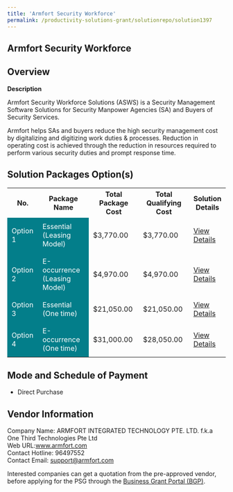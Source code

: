 ```yaml
---
title: 'Armfort Security Workforce'
permalink: /productivity-solutions-grant/solutionrepo/solution1397
---
```


## Armfort Security Workforce

## Overview

**Description**

Armfort Security Workforce Solutions (ASWS) is a Security Management Software Solutions for Security Manpower Agencies (SA) and Buyers of Security Services.

Armfort helps SAs and buyers reduce the high security management cost by digitalizing and digitizing work duties & processes.  Reduction in operating cost is achieved through the reduction in resources required to perform various security duties and prompt response time.

## Solution Packages Option(s)

<table>
<tr>
<th><b>No.</b></th>
<th><b>Package Name</b></th>
<th><b>Total Package Cost</b></th>
<th><b>Total Qualifying Cost</b></th>
<th><b>Solution Details</b></th>
</tr>
<tr>
<td style='padding: 10px; background-color: #037E8A; color: #FFFFFF;'>Option 1</td>
<td style='padding: 10px; background-color: #037E8A; color: #FFFFFF;'>Essential (Leasing Model)</td>
<td style='padding: 10px;'>$3,770.00</td>
<td style='padding: 10px;'>$3,770.00</td>
<td style='padding: 10px;'><a href='/images/psg/ARMFORT_INTEGRATED_Armfort_Security_Desensitised_Annex3_Part1.pdf' target='_blank'>View Details</a></td>
</tr>
<tr>
<td style='padding: 10px; background-color: #037E8A; color: #FFFFFF;'>Option 2</td>
<td style='padding: 10px; background-color: #037E8A; color: #FFFFFF;'>E-occurrence (Leasing Model)</td>
<td style='padding: 10px;'>$4,970.00</td>
<td style='padding: 10px;'>$4,970.00</td>
<td style='padding: 10px;'><a href='/images/psg/ARMFORT_INTEGRATED_Armfort_Security_Desensitised_Annex3_Part2.pdf' target='_blank'>View Details</a></td>
</tr>
<tr>
<td style='padding: 10px; background-color: #037E8A; color: #FFFFFF;'>Option 3</td>
<td style='padding: 10px; background-color: #037E8A; color: #FFFFFF;'> Essential (One time)</td>
<td style='padding: 10px;'>$21,050.00</td>
<td style='padding: 10px;'>$21,050.00</td>
<td style='padding: 10px;'><a href='/images/psg/ARMFORT_INTEGRATED_Armfort_Security_Desensitised_Annex3_Part3.pdf' target='_blank'>View Details</a></td>
</tr>
<tr>
<td style='padding: 10px; background-color: #037E8A; color: #FFFFFF;'>Option 4</td>
<td style='padding: 10px; background-color: #037E8A; color: #FFFFFF;'>E-occurrence (One time)</td>
<td style='padding: 10px;'>$31,000.00</td>
<td style='padding: 10px;'>$28,050.00</td>
<td style='padding: 10px;'><a href='/images/psg/ARMFORT_INTEGRATED_Armfort_Security_Desensitised_Annex3_Part4.pdf' target='_blank'>View Details</a></td>
</tr>
</table>

## Mode and Schedule of Payment

 - Direct Purchase

## Vendor Information

 Company Name: ARMFORT INTEGRATED TECHNOLOGY PTE. LTD. f.k.a One Third Technologies Pte Ltd<br>Web URL:www.armfort.com<br>Contact Hotline: 96497552<br>Contact Email: support@armfort.com

Interested companies can get a quotation from the pre-approved vendor, before applying for the PSG through the <a href='https://www.businessgrants.gov.sg/' target='_blank' rel='noopener'>Business Grant Portal (BGP)</a>.

<script src="/jquery/resize-tables.js"></script>
